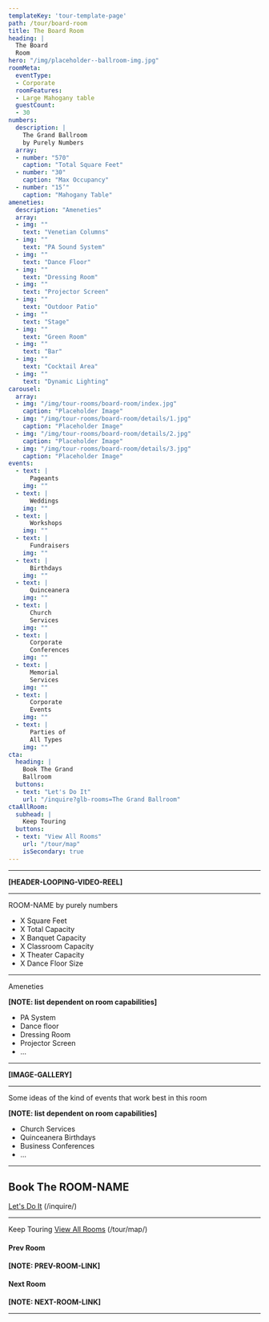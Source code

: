 ```yaml
---
templateKey: 'tour-template-page'
path: /tour/board-room
title: The Board Room
heading: |
  The Board
  Room
hero: "/img/placeholder--ballroom-img.jpg"
roomMeta:
  eventType:
  - Corporate
  roomFeatures:
  - Large Mahogany table
  guestCount:
  - 30
numbers:
  description: |
    The Grand Ballroom
    by Purely Numbers
  array:
  - number: "570"
    caption: "Total Square Feet"
  - number: "30"
    caption: "Max Occupancy"
  - number: "15’"
    caption: "Mahogany Table"
ameneties:
  description: "Ameneties"
  array:
  - img: ""
    text: "Venetian Columns"
  - img: ""
    text: "PA Sound System"
  - img: ""
    text: "Dance Floor"
  - img: ""
    text: "Dressing Room"
  - img: ""
    text: "Projector Screen"
  - img: ""
    text: "Outdoor Patio"
  - img: ""
    text: "Stage"
  - img: ""
    text: "Green Room"
  - img: ""
    text: "Bar"
  - img: ""
    text: "Cocktail Area"
  - img: ""
    text: "Dynamic Lighting"
carousel:
  array:
  - img: "/img/tour-rooms/board-room/index.jpg"
    caption: "Placeholder Image"
  - img: "/img/tour-rooms/board-room/details/1.jpg"
    caption: "Placeholder Image"
  - img: "/img/tour-rooms/board-room/details/2.jpg"
    caption: "Placeholder Image"
  - img: "/img/tour-rooms/board-room/details/3.jpg"
    caption: "Placeholder Image"
events:
  - text: |
      Pageants
    img: ""
  - text: |
      Weddings
    img: ""
  - text: |
      Workshops
    img: ""
  - text: |
      Fundraisers
    img: ""
  - text: |
      Birthdays
    img: ""
  - text: |
      Quinceanera
    img: ""
  - text: |
      Church
      Services
    img: ""
  - text: |
      Corporate
      Conferences
    img: ""
  - text: |
      Memorial
      Services
    img: ""
  - text: |
      Corporate
      Events
    img: ""
  - text: |
      Parties of
      All Types
    img: ""
cta:
  heading: |
    Book The Grand
    Ballroom
  buttons:
  - text: "Let's Do It"
    url: "/inquire?glb-rooms=The Grand Ballroom"
ctaAllRoom:
  subhead: |
    Keep Touring
  buttons:
  - text: "View All Rooms"
    url: "/tour/map"
    isSecondary: true
---
```

---

**[HEADER-LOOPING-VIDEO-REEL]**

---

ROOM-NAME by purely numbers

- X Square Feet
- X Total Capacity
- X Banquet Capacity
- X Classroom Capacity
- X Theater Capacity
- X Dance Floor Size

---

Ameneties

**[NOTE: list dependent on room capabilities]**
- PA System
- Dance floor
- Dressing Room
- Projector Screen
- ...

---

**[IMAGE-GALLERY]**

---

Some ideas of the kind of events that work best in this room

**[NOTE: list dependent on room capabilities]**
- Church Services
- Quinceanera Birthdays
- Business Conferences
- ...

---

## Book The ROOM-NAME
[Let's Do It](/inquire/) (/inquire/)

---

Keep Touring
[View All Rooms](/tour/map/) (/tour/map/)

#### Prev Room
**[NOTE: PREV-ROOM-LINK]**

#### Next Room
**[NOTE: NEXT-ROOM-LINK]**

---
